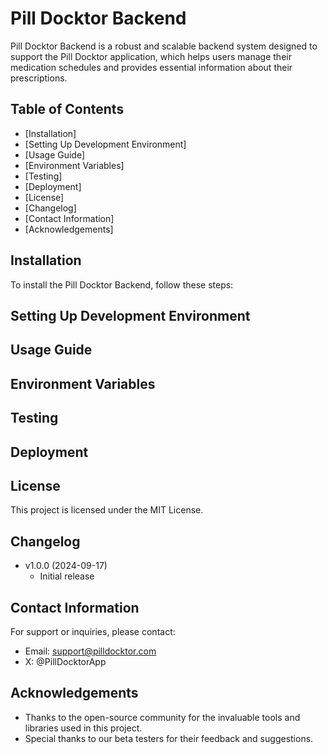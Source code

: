 # Pill Docktor Backend

Pill Docktor Backend is a robust and scalable backend system designed to support the Pill Docktor application, which helps users manage their medication schedules and provides essential information about their prescriptions.

## Table of Contents

- [Installation]
- [Setting Up Development Environment]
- [Usage Guide]
- [Environment Variables]
- [Testing]
- [Deployment]
- [License]
- [Changelog]
- [Contact Information]
- [Acknowledgements]

## Installation

To install the Pill Docktor Backend, follow these steps:



## Setting Up Development Environment


## Usage Guide



## Environment Variables



## Testing



## Deployment


## License

This project is licensed under the MIT License.

## Changelog

- v1.0.0 (2024-09-17)
  - Initial release

## Contact Information

For support or inquiries, please contact:

- Email: support@pilldocktor.com
- X: @PillDocktorApp

## Acknowledgements

- Thanks to the open-source community for the invaluable tools and libraries used in this project.
- Special thanks to our beta testers for their feedback and suggestions.
